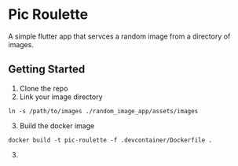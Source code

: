 # Pic Roulette
A simple flutter app that servces a random image from a directory of images.

## Getting Started
1. Clone the repo
2. Link your image directory
```
ln -s /path/to/images ./random_image_app/assets/images
```
3. Build the docker image
```
docker build -t pic-roulette -f .devcontainer/Dockerfile .
```
3. 
